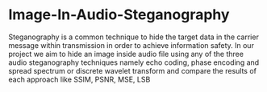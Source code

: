 # Image-In-Audio-Steganography
Steganography is a common technique to hide the target data in the carrier message within transmission in order to achieve information safety. In our project we aim to hide an image inside audio file using any of the three audio steganography techniques namely echo coding, phase encoding and spread spectrum or discrete wavelet transform and compare the results of each approach like SSIM, PSNR, MSE, LSB 

